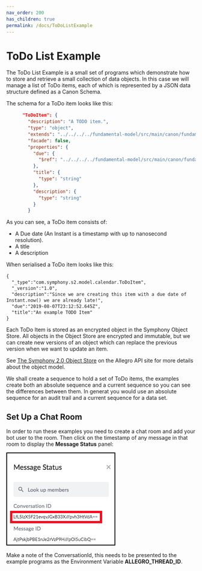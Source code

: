 ```yaml
---
nav_order: 200
has_children: true
permalink: /docs/ToDoListExample
---
```

# ToDo List Example
The ToDo List Example is a small set of programs which demonstrate how to store and retrieve a small collection
of data objects. In this case we will manage a list of ToDo items, each of which is represented by a JSON
data structure defined as a Canon Schema.

The schema for a ToDo item looks like this:

```json
      "ToDoItem": {
        "description": "A TODO item.",
        "type": "object",
        "extends": "../../../../fundamental-model/src/main/canon/fundamental.json#/components/schemas/ApplicationObject",
        "facade": false,
        "properties": {
          "due": {
            "$ref": "../../../../fundamental-model/src/main/canon/fundamental.json#/components/schemas/Instant"
          },
          "title": {
            "type": "string"
          },
          "description": {
            "type": "string"
          }
        }
```

As you can see, a ToDo item consists of:

+ A Due date (An Instant is a timestamp with up to nanosecond resolution).
+ A title
+ A description

When serialised a ToDo item looks like this:

```
{
  "_type":"com.symphony.s2.model.calendar.ToDoItem",
  "_version":"1.0",
  "description":"Since we are creating this item with a due date of Instant.now() we are already late!",
  "due":"2019-08-07T23:12:52.645Z",
  "title":"An example TODO Item"
}
```

Each ToDo Item is stored as an encrypted object in the Symphony Object Store. All objects in the Object Store are
encrypted and immutable, but we can create new versions of an object which can replace the previous version when
we want to update an item.

See [The Symphony 2.0 Object Store](https://allegro.oss.symphony.com/ObjectStore.html) on the Allegro API site
for more details about the object model.

We shall create a sequence to hold a set of ToDo items, the examples create both an absolute sequence and a
current sequence so you can see the differences between them. In generat you would use an absolute sequence
for an audit trail and a current sequence for a data set.

## Set Up a Chat Room
In order to run these examples you need to create a chat room and add your bot user to the room.
Then click on the timestamp of any message in that room to display the __Message Status__ panel:

![Message Status Panel](./message-status.png)

Make a note of the ConversationId, this needs to be presented to the example programs as the Environment
Variable __ALLEGRO_THREAD_ID__.